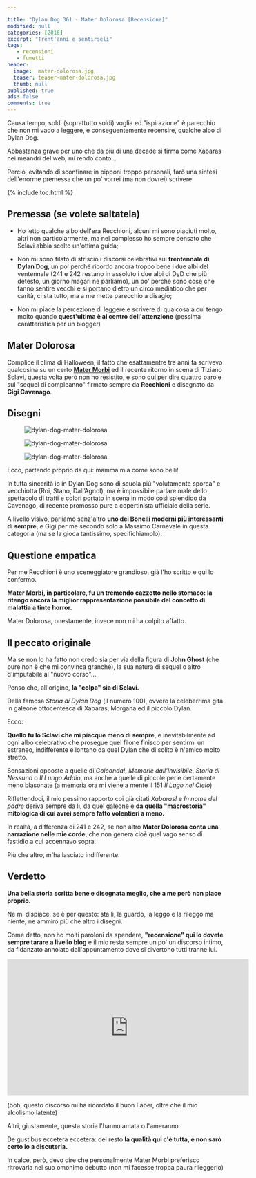 ```yaml
---

title: "Dylan Dog 361 - Mater Dolorosa [Recensione]"
modified: null
categories: [2016]
excerpt: "Trent'anni e sentirseli"
tags: 
   - recensioni
   - fumetti
header:  
  image:  mater-dolorosa.jpg
  teaser: teaser-mater-dolorosa.jpg
  thumb: null
published: true
ads: false
comments: true
---
```

Causa tempo, soldi (soprattutto soldi) voglia ed "ispirazione" è parecchio che non mi vado a leggere, e conseguentemente recensire, qualche albo di Dylan Dog.

Abbastanza grave per uno che da più di una decade si firma come Xabaras nei meandri del web, mi rendo conto... 

Perciò, evitando di sconfinare in pipponi troppo personali, farò una sintesi dell'enorme premessa che un po' vorrei (ma non dovrei) scrivere:

{% include toc.html %}

## Premessa (se volete saltatela)

- Ho letto qualche albo dell'era Recchioni, alcuni mi sono piaciuti molto, altri non particolarmente, ma nel complesso ho sempre pensato che Sclavi abbia scelto un'ottima guida;

- Non mi sono filato di striscio i discorsi celebrativi sul **trentennale di Dylan Dog**, un po' perché ricordo ancora troppo bene i due albi del ventennale (241 e 242 restano in assoluto i due albi di DyD che più detesto, un giorno magari ne parliamo), un po' perché sono cose che fanno sentire vecchi e si portano dietro un circo mediatico che per carità, ci sta tutto, ma a me mette parecchio a disagio;

- Non mi piace la percezione di leggere e scrivere di qualcosa a cui tengo molto quando **quest'ultima è al centro dell'attenzione** (pessima caratteristica per un blogger)

## Mater Dolorosa

Complice il clima di Halloween, il fatto che esattamentre tre anni fa scrivevo qualcosina su un certo [**Mater Morbi**](http://xabacadabra.com/2013/dylan-dog-280-mater-morbi-recensione/) ed il recente ritorno in scena di Tiziano Sclavi, questa volta però non ho resistito, e sono qui per dire quattro parole sul "sequel di compleanno" firmato sempre da **Recchioni** e disegnato da **Gigi Cavenago**.

## Disegni 

<figure>
<img src='http://www.dimensionefumetto.it/wp-content/uploads/2015/11/1-Mater-Dolorosa.jpg' alt='dylan-dog-mater-dolorosa'>
</figure>

<figure>
<img src='http://i0.wp.com/www.badcomics.it/wp/wp-content/uploads-badcomics/2016/02/12688359_10153410750047916_3095338348861955217_n.jpg' alt='dylan-dog-mater-dolorosa'>
</figure>

<figure>
<img src='http://images.wired.it/wp-content/uploads/2016/09/1473243047_2-Mater-Dolorosa.jpg' alt='dylan-dog-mater-dolorosa'>
</figure>

Ecco, partendo proprio da qui: mamma mia come sono belli! 

In tutta sincerità io in Dylan Dog sono di scuola più "volutamente sporca" e vecchiotta (Roi, Stano, Dall’Agnol), ma è impossibile parlare male dello spettacolo di tratti e colori portato in scena in modo così splendido da Cavenago, di recente promosso pure a copertinista ufficiale della serie.

A livello visivo, parliamo senz'altro **uno dei Bonelli moderni più interessanti di sempre**, e Gigi per me secondo solo a Massimo Carnevale in questa categoria (ma se la gioca tantissimo, specifichiamolo).

## Questione empatica

Per me Recchioni è uno sceneggiatore grandioso, già l'ho scritto e qui lo confermo.

**Mater Morbi, in particolare, fu un tremendo cazzotto nello stomaco: la ritengo ancora la miglior rappresentazione possibile del concetto di malattia a tinte horror.**

Mater Dolorosa, onestamente, invece non mi ha colpito affatto.

## Il peccato originale

Ma se non lo ha fatto non credo sia per via della figura di **John Ghost** (che pure non è che mi convinca granché), la sua natura di sequel o altro d'imputabile al "nuovo corso"...

Penso che, all'origine, **la "colpa" sia di Sclavi.**

Della famosa _Storia di Dylan Dog_ (il numero 100), ovvero la celeberrima gita in galeone ottocentesca di Xabaras, Morgana ed il piccolo Dylan.

Ecco: 

**Quello fu lo Sclavi che mi piacque meno di sempre**, e inevitabilmente ad ogni albo celebrativo che prosegue quel filone finisco per sentirmi un estraneo, indifferente e lontano da quel Dylan che di solito è n'amico molto stretto.

Sensazioni opposte a quelle di _Golconda!_, _Memorie dall'Invisibile_, _Storia di Nessuno_ o _Il Lungo Addio_, ma anche a quelle di piccole perle certamente meno blasonate (a memoria ora mi viene a mente il 151 _Il Lago nel Cielo_)

Riflettendoci, il mio pessimo rapporto coi già citati _Xabaras!_ e _In nome del padre_ deriva sempre da lì, da quel galeone e **da quella "macrostoria" mitologica di cui avrei sempre fatto volentieri a meno.**

In realtà, a differenza di 241 e 242, se non altro **Mater Dolorosa conta una narrazione nelle mie corde**, che non genera cioè quel vago senso di fastidio a cui accennavo sopra.

Più che altro, m'ha lasciato indifferente.

## Verdetto

**Una bella storia scritta bene e disegnata meglio, che a me però non piace proprio.** 

Ne mi dispiace, se è per questo: sta lì, la guardo, la leggo e la rileggo ma niente, ne ammiro più che altro i disegni.

Come detto, non ho molti paroloni da spendere, **"recensione" qui lo dovete sempre tarare a livello blog** e il mio resta sempre un po' un discorso intimo, da fidanzato annoiato dall'appuntamento dove si divertono tutti tranne lui.

<iframe width="560" height="315" src="https://www.youtube.com/embed/khBITeso3TI" frameborder="0" allowfullscreen></iframe>

(boh, questo discorso mi ha ricordato il buon Faber, oltre che il mio alcolismo latente)

Altri, giustamente, questa storia l'hanno amata o l'ameranno. 

De gustibus eccetera eccetera: del resto **la qualità qui c'è tutta, e non sarò certo io a discuterla.**

In calce, però, devo dire che personalmente Mater Morbi preferisco ritrovarla nel suo omonimo debutto (non mi facesse troppa paura rileggerlo)